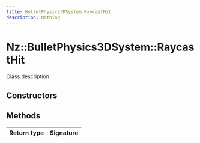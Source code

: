 ```yaml
---
title: BulletPhysics3DSystem.RaycastHit
description: Nothing
---
```


# Nz::BulletPhysics3DSystem::RaycastHit

Class description

## Constructors


## Methods

| Return type | Signature |
| ----------- | --------- |
